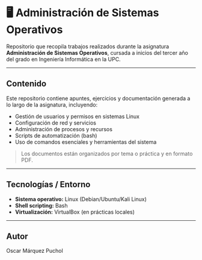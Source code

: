 # 🖥️ Administración de Sistemas Operativos

Repositorio que recopila trabajos realizados durante la asignatura **Administración de Sistemas Operativos**, cursada a inicios del tercer año del grado en Ingeniería Informática en la UPC.

---

## Contenido

Este repositorio contiene apuntes, ejercicios y documentación generada a lo largo de la asignatura, incluyendo:

- Gestión de usuarios y permisos en sistemas Linux
- Configuración de red y servicios
- Administración de procesos y recursos
- Scripts de automatización (bash)
- Uso de comandos esenciales y herramientas del sistema

> Los documentos están organizados por tema o práctica y en formato PDF.

---

## Tecnologías / Entorno

- **Sistema operativo:** Linux (Debian/Ubuntu/Kali Linux)
- **Shell scripting:** Bash
- **Virtualización:** VirtualBox (en prácticas locales)

---

## Autor

Oscar Márquez Puchol  
